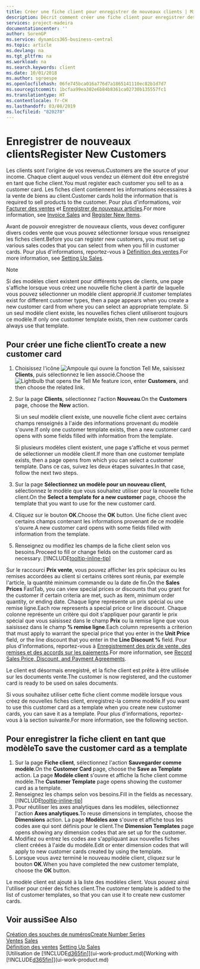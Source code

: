 ```yaml
---
title: Créer une fiche client pour enregistrer de nouveaux clients | Microsoft Docs
description: Décrit comment créer une fiche client pour enregistrer des informations sur chaque nouveau client ou client auquel vous vendez.
services: project-madeira
documentationcenter: ''
author: SorenGP
ms.service: dynamics365-business-central
ms.topic: article
ms.devlang: na
ms.tgt_pltfrm: na
ms.workload: na
ms.search.keywords: client
ms.date: 10/01/2018
ms.author: sgroespe
ms.openlocfilehash: 06fe745bca016a776d7a1865141110ec82b1d7d7
ms.sourcegitcommit: 1bcfaa99ea302e6b84b8361ca02730b135557fc1
ms.translationtype: HT
ms.contentlocale: fr-CH
ms.lasthandoff: 03/08/2019
ms.locfileid: "820278"
---
```

# <a name="register-new-customers"></a><span data-ttu-id="1899d-103">Enregistrer de nouveaux clients</span><span class="sxs-lookup"><span data-stu-id="1899d-103">Register New Customers</span></span>
<span data-ttu-id="1899d-104">Les clients sont l'origine de vos revenus.</span><span class="sxs-lookup"><span data-stu-id="1899d-104">Customers are the source of your income.</span></span> <span data-ttu-id="1899d-105">Chaque client auquel vous vendez un élément doit être enregistré en tant que fiche client.</span><span class="sxs-lookup"><span data-stu-id="1899d-105">You must register each customer you sell to as a customer card.</span></span> <span data-ttu-id="1899d-106">Les fiches client contiennent les informations nécessaires à la vente de biens au client.</span><span class="sxs-lookup"><span data-stu-id="1899d-106">Customer cards hold the information that is required to sell products to the customer.</span></span> <span data-ttu-id="1899d-107">Pour plus d'informations, voir [Facturer des ventes](sales-how-invoice-sales.md) et [Enregistrer de nouveaux articles](inventory-how-register-new-items.md).</span><span class="sxs-lookup"><span data-stu-id="1899d-107">For more information, see [Invoice Sales](sales-how-invoice-sales.md) and [Register New Items](inventory-how-register-new-items.md).</span></span>  

<span data-ttu-id="1899d-108">Avant de pouvoir enregistrer de nouveaux clients, vous devez configurer divers codes vente que vous pouvez sélectionner lorsque vous renseignez les fiches client.</span><span class="sxs-lookup"><span data-stu-id="1899d-108">Before you can register new customers, you must set up various sales codes that you can select from when you fill in customer cards.</span></span> <span data-ttu-id="1899d-109">Pour plus d'informations, reportez-vous à [Définition des ventes](sales-setup-sales.md).</span><span class="sxs-lookup"><span data-stu-id="1899d-109">For more information, see [Setting Up Sales](sales-setup-sales.md).</span></span>

> [!NOTE]  
>   <span data-ttu-id="1899d-110">Si des modèles client existent pour différents types de clients, une page s'affiche lorsque vous créez une nouvelle fiche client à partir de laquelle vous pouvez sélectionner un modèle client approprié.</span><span class="sxs-lookup"><span data-stu-id="1899d-110">If customer templates exist for different customer types, then a page appears when you create a new customer card from where you can select an appropriate template.</span></span> <span data-ttu-id="1899d-111">Si un seul modèle client existe, les nouvelles fiches client utiliseront toujours ce modèle.</span><span class="sxs-lookup"><span data-stu-id="1899d-111">If only one customer template exists, then new customer cards always use that template.</span></span>

## <a name="to-create-a-new-customer-card"></a><span data-ttu-id="1899d-112">Pour créer une fiche client</span><span class="sxs-lookup"><span data-stu-id="1899d-112">To create a new customer card</span></span>
1. <span data-ttu-id="1899d-113">Choisissez l'icône ![Ampoule qui ouvre la fonction Tell Me](media/ui-search/search_small.png "Dites-moi ce que vous voulez faire"), saisissez **Clients**, puis sélectionnez le lien associé.</span><span class="sxs-lookup"><span data-stu-id="1899d-113">Choose the ![Lightbulb that opens the Tell Me feature](media/ui-search/search_small.png "Tell me what you want to do") icon, enter **Customers**, and then choose the related link.</span></span>  
2. <span data-ttu-id="1899d-114">Sur la page **Clients**, sélectionnez l'action **Nouveau**.</span><span class="sxs-lookup"><span data-stu-id="1899d-114">On the **Customers** page, choose the **New** action.</span></span>

    <span data-ttu-id="1899d-115">Si un seul modèle client existe, une nouvelle fiche client avec certains champs renseignés à l'aide des informations provenant du modèle s'ouvre.</span><span class="sxs-lookup"><span data-stu-id="1899d-115">If only one customer template exists, then a new customer card opens with some fields filled with information from the template.</span></span>

    <span data-ttu-id="1899d-116">Si plusieurs modèles client existent, une page s'affiche et vous permet de sélectionner un modèle client.</span><span class="sxs-lookup"><span data-stu-id="1899d-116">If more than one customer template exists, then a page opens from which you can select a customer template.</span></span> <span data-ttu-id="1899d-117">Dans ce cas, suivez les deux étapes suivantes.</span><span class="sxs-lookup"><span data-stu-id="1899d-117">In that case, follow the next two steps.</span></span>
3. <span data-ttu-id="1899d-118">Sur la page **Sélectionnez un modèle pour un nouveau client**, sélectionnez le modèle que vous souhaitez utiliser pour la nouvelle fiche client.</span><span class="sxs-lookup"><span data-stu-id="1899d-118">On the **Select a template for a new customer** page, choose the template that you want to use for the new customer card.</span></span>
4. <span data-ttu-id="1899d-119">Cliquez sur le bouton **OK**.</span><span class="sxs-lookup"><span data-stu-id="1899d-119">Choose the **OK** button.</span></span> <span data-ttu-id="1899d-120">Une fiche client avec certains champs contenant les informations provenant de ce modèle s'ouvre.</span><span class="sxs-lookup"><span data-stu-id="1899d-120">A new customer card opens with some fields filled with information from the template.</span></span>  
5. <span data-ttu-id="1899d-121">Renseignez ou modifiez les champs de la fiche client selon vos besoins.</span><span class="sxs-lookup"><span data-stu-id="1899d-121">Proceed to fill or change fields on the customer card as necessary.</span></span> [!INCLUDE[tooltip-inline-tip](includes/tooltip-inline-tip_md.md)]

<span data-ttu-id="1899d-122">Sur le raccourci **Prix vente**, vous pouvez afficher les prix spéciaux ou les remises accordées au client si certains critères sont réunis, par exemple l'article, la quantité minimum commande ou la date de fin.</span><span class="sxs-lookup"><span data-stu-id="1899d-122">On the **Sales Prices** FastTab, you can view special prices or discounts that you grant for the customer if certain criteria are met, such as item, minimum order quantity, or ending date.</span></span> <span data-ttu-id="1899d-123">Chaque ligne représente un prix spécial ou une remise ligne.</span><span class="sxs-lookup"><span data-stu-id="1899d-123">Each row represents a special price or line discount.</span></span> <span data-ttu-id="1899d-124">Chaque colonne représente un critère qui doit s'appliquer pour garantir le prix spécial que vous saisissez dans le champ **Prix** ou la remise ligne que vous saisissez dans le champ **% remise ligne**.</span><span class="sxs-lookup"><span data-stu-id="1899d-124">Each column represents a criterion that must apply to warrant the special price that you enter in the **Unit Price** field, or the line discount that you enter in the **Line Discount %** field.</span></span> <span data-ttu-id="1899d-125">Pour plus d'informations, reportez-vous à [Enregistrement des prix de vente, des remises et des accords sur les paiements](sales-how-record-sales-price-discount-payment-agreements.md).</span><span class="sxs-lookup"><span data-stu-id="1899d-125">For more information, see [Record Sales Price, Discount, and Payment Agreements](sales-how-record-sales-price-discount-payment-agreements.md).</span></span>

<span data-ttu-id="1899d-126">Le client est désormais enregistré, et la fiche client est prête à être utilisée sur les documents vente.</span><span class="sxs-lookup"><span data-stu-id="1899d-126">The customer is now registered, and the customer card is ready to be used on sales documents.</span></span>

<span data-ttu-id="1899d-127">Si vous souhaitez utiliser cette fiche client comme modèle lorsque vous créez de nouvelles fiches client, enregistrez-la comme modèle.</span><span class="sxs-lookup"><span data-stu-id="1899d-127">If you want to use this customer card as a template when you create new customer cards, you can save it as a template.</span></span> <span data-ttu-id="1899d-128">Pour plus d'informations, reportez-vous à la section suivante.</span><span class="sxs-lookup"><span data-stu-id="1899d-128">For more information, see the following section.</span></span>

## <a name="to-save-the-customer-card-as-a-template"></a><span data-ttu-id="1899d-129">Pour enregistrer la fiche client en tant que modèle</span><span class="sxs-lookup"><span data-stu-id="1899d-129">To save the customer card as a template</span></span>
1. <span data-ttu-id="1899d-130">Sur la page **Fiche client**, sélectionnez l'action **Sauvegarder comme modèle**.</span><span class="sxs-lookup"><span data-stu-id="1899d-130">On the **Customer Card** page, choose the **Save as Template** action.</span></span> <span data-ttu-id="1899d-131">La page **Modèle client** s'ouvre et affiche la fiche client comme modèle.</span><span class="sxs-lookup"><span data-stu-id="1899d-131">The **Customer Template** page opens showing the customer card as a template.</span></span>
2. <span data-ttu-id="1899d-132">Renseignez les champs selon vos besoins.</span><span class="sxs-lookup"><span data-stu-id="1899d-132">Fill in the fields as necessary.</span></span> [!INCLUDE[tooltip-inline-tip](includes/tooltip-inline-tip_md.md)]
3. <span data-ttu-id="1899d-133">Pour réutiliser les axes analytiques dans les modèles, sélectionnez l'action **Axes analytiques**.</span><span class="sxs-lookup"><span data-stu-id="1899d-133">To reuse dimensions in templates, choose the **Dimensions** action.</span></span> <span data-ttu-id="1899d-134">La page **Modèles axe** s'ouvre et affiche tous les codes axe qui sont définis pour le client.</span><span class="sxs-lookup"><span data-stu-id="1899d-134">The **Dimension Templates** page opens showing any dimension codes that are set up for the customer.</span></span>
4. <span data-ttu-id="1899d-135">Modifiez ou entrez les codes axe s'appliquant aux nouvelles fiches client créées à l'aide du modèle.</span><span class="sxs-lookup"><span data-stu-id="1899d-135">Edit or enter dimension codes that will apply to new customer cards created by using the template.</span></span>  
5. <span data-ttu-id="1899d-136">Lorsque vous avez terminé le nouveau modèle client, cliquez sur le bouton **OK**.</span><span class="sxs-lookup"><span data-stu-id="1899d-136">When you have completed the new customer template, choose the **OK** button.</span></span>

<span data-ttu-id="1899d-137">Le modèle client est ajouté à la liste des modèles client. Vous pouvez ainsi l'utiliser pour créer des fiches client.</span><span class="sxs-lookup"><span data-stu-id="1899d-137">The customer template is added to the list of customer templates, so that you can use it to create new customer cards.</span></span>

## <a name="see-also"></a><span data-ttu-id="1899d-138">Voir aussi</span><span class="sxs-lookup"><span data-stu-id="1899d-138">See Also</span></span>
[<span data-ttu-id="1899d-139">Création des souches de numéros</span><span class="sxs-lookup"><span data-stu-id="1899d-139">Create Number Series</span></span>](ui-create-number-series.md)  
<span data-ttu-id="1899d-140">[Ventes](sales-manage-sales.md)  </span><span class="sxs-lookup"><span data-stu-id="1899d-140">[Sales](sales-manage-sales.md)  </span></span>  
<span data-ttu-id="1899d-141">[Définition des ventes](sales-setup-sales.md)  </span><span class="sxs-lookup"><span data-stu-id="1899d-141">[Setting Up Sales](sales-setup-sales.md)  </span></span>  
<span data-ttu-id="1899d-142">[Utilisation de [!INCLUDE[d365fin](includes/d365fin_md.md)]](ui-work-product.md)</span><span class="sxs-lookup"><span data-stu-id="1899d-142">[Working with [!INCLUDE[d365fin](includes/d365fin_md.md)]](ui-work-product.md)</span></span>
